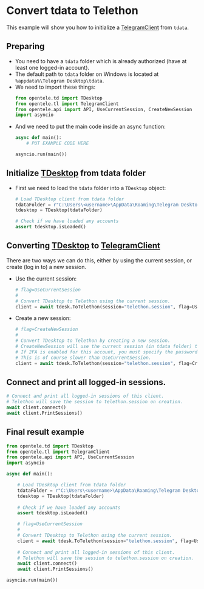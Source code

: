 # Convert tdata to Telethon
This example will show you how to initialize a [TelegramClient][TelegramClient] from `tdata`.

## Preparing
- You need to have a `tdata` folder which is already authorized (have at least one logged-in account).
- The default path to `tdata` folder on Windows is located at `%appdata%\Telegram Desktop\tdata`.
- We need to import these things:
    ```python
    from opentele.td import TDesktop
    from opentele.tl import TelegramClient
    from opentele.api import API, UseCurrentSession, CreateNewSession
    import asyncio
    ```
- And we need to put the main code inside an async function:
    ```python
    async def main():
        # PUT EXAMPLE CODE HERE

    asyncio.run(main())
    ```


## Initialize [TDesktop][TDesktop] from tdata folder
- First we need to load the `tdata` folder into a `TDesktop` object:
    ```python
    # Load TDesktop client from tdata folder
    tdataFolder = r"C:\Users\<username>\AppData\Roaming\Telegram Desktop\tdata"
    tdesktop = TDesktop(tdataFolder)
    
    # Check if we have loaded any accounts
    assert tdesktop.isLoaded()
    ```

## Converting [TDesktop][TDesktop] to [TelegramClient][TelegramClient]
There are two ways we can do this, either by using the current session, or create (log in to) a new session.

- Use the current session:
    ```python
    # flag=UseCurrentSession
    #
    # Convert TDesktop to Telethon using the current session.
    client = await tdesk.ToTelethon(session="telethon.session", flag=UseCurrentSession)
    ```
- Create a new session:
    ```python
    # flag=CreateNewSession
    #
    # Convert TDesktop to Telethon by creating a new session.
    # CreateNewSession will use the current session (in tdata folder) to authorize a new session using QR Login.
    # If 2FA is enabled for this account, you must specify the password via the password argument.
    # This is of course slower than UseCurrentSession.
    client = await tdesk.ToTelethon(session="telethon.session", flag=CreateNewSession)
    ```

## Connect and print all logged-in sessions.
```python
# Connect and print all logged-in sessions of this client.
# Telethon will save the session to telethon.session on creation.
await client.connect()
await client.PrintSessions()
```

## Final result example
```python
from opentele.td import TDesktop
from opentele.tl import TelegramClient
from opentele.api import API, UseCurrentSession
import asyncio

async def main():

    # Load TDesktop client from tdata folder
    tdataFolder = r"C:\Users\<username>\AppData\Roaming\Telegram Desktop\tdata"
    tdesktop = TDesktop(tdataFolder)
    
    # Check if we have loaded any accounts
    assert tdesktop.isLoaded()

    # flag=UseCurrentSession
    #
    # Convert TDesktop to Telethon using the current session.
    client = await tdesk.ToTelethon(session="telethon.session", flag=UseCurrentSession)
    
    # Connect and print all logged-in sessions of this client.
    # Telethon will save the session to telethon.session on creation.
    await client.connect()
    await client.PrintSessions()

asyncio.run(main())
```

[TelegramClient]: https://opentele.readthedocs.io/en/latest/documentation/telethon/telegramclient/
[TDesktop]: https://opentele.readthedocs.io/en/latest/documentation/telethon/telegramclient/